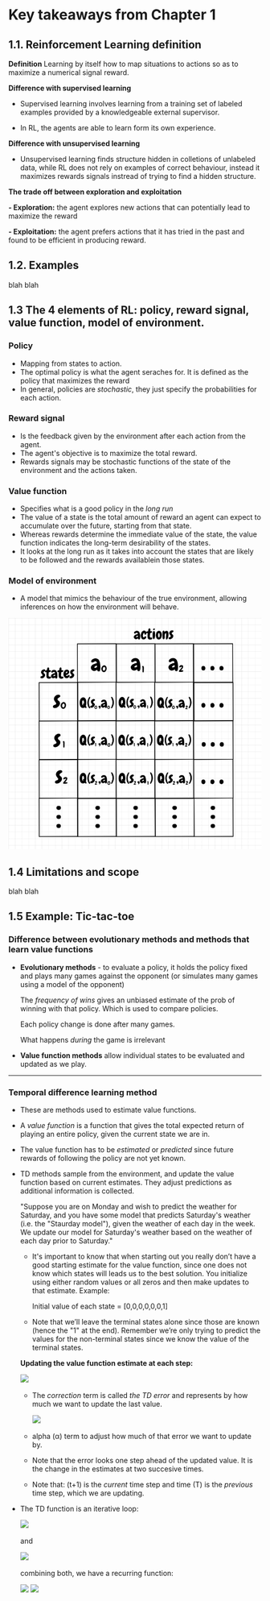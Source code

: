 # Key takeaways from Chapter 1

## 1.1. Reinforcement Learning definition

**Definition** Learning by itself how to map situations to actions so as to maximize a numerical signal reward.

**Difference with supervised learning** 

* Supervised learning involves learning from a training set of labeled examples provided by a knowledgeable external supervisor.

* In RL, the agents are able to learn form its own experience.

**Difference with unsupervised learning**
* Unsupervised learning finds structure hidden in colletions of unlabeled data, while RL does not rely on examples of correct behaviour, instead it maximizes rewards signals instread of trying to find a hidden structure.

**The trade off between exploration and exploitation**

**- Exploration:** the agent explores new actions that can potentially lead to maximize the reward

**- Exploitation:** the agent prefers actions that it has tried in the past and found to be efficient in producing reward.


## 1.2. Examples
blah blah

## 1.3 The 4 elements of RL: policy, reward signal, value function, model of environment.

### Policy

* Mapping from states to action.
* The optimal policy is what the agent seraches for. It is defined as the policy that maximizes the reward
* In general, policies are *stochastic*, they just specify the probabilities for each action.

### Reward signal

* Is the feedback given by the environment after each action from the agent.
* The agent's objective is to maximize the total reward.
* Rewards signals may be stochastic functions of the state of the environment and the actions taken.

### Value function

* Specifies what is a good policy in the *long run*
* The value of a state is the total amount of reward an agent can expect to accumulate over the future, starting from that state.
* Whereas rewards determine the immediate value of the state, the value function indicates the long-term desirability of the states.
* It looks at the long run as it takes into account the states that are likely to be followed and the rewards availablein those states.

### Model of environment

* A model that mimics the behaviour of the true environment, allowing inferences on how the environment will behave.

<img src="https://github.com/lcipolina/RL-Sutton-Barto-Solutions/blob/master/pictures/ch01/states_actions.png" width="600">
 


## 1.4 Limitations and scope
blah blah

## 1.5 Example: Tic-tac-toe

### Difference between evolutionary methods and methods that learn value functions

* **Evolutionary methods** - to evaluate a policy, it holds the policy fixed and plays many games against the opponent (or simulates many games using a model of the opponent)

    The *frequency of wins* gives an unbiased estimate of the prob of winning with that policy. Which is used to compare policies.

    Each policy change is done after many games.

    What happens *during* the game is irrelevant

* **Value function methods** allow individual states to be evaluated and updated as we play.

---

### Temporal difference learning method
* These are methods used to estimate value functions.

* A *value function* is a function that gives the total expected return of playing an entire policy, given the current state we are in.

* The value function has to be *estimated*  or *predicted* since future rewards of following the policy are not yet known.

* TD methods sample from the environment, and update the value function based on current estimates. They adjust predictions as additional information is collected.

    "Suppose you are on Monday and wish to predict the weather for Saturday, and you have some model that predicts Saturday's weather (i.e. the "Staurday model"), given the weather of each day in the week. We update our model for Saturday's weather based on the weather of each day prior to Saturday."
    
    * It's important to know that when starting out you really don’t have a good starting estimate for the value function, since one does not know which states will leads us to the best solution. You initialize using either random values or all zeros and then make updates to that estimate. Example:
    
        Initial value of each state =  [0,0,0,0,0,0,1] 
   
  * Note that we’ll leave the terminal states alone since those are known (hence the "1" at the end). Remember we’re only trying to predict the values for the non-terminal states since we know the value of the terminal states.
  
  
  **Updating the value function estimate at each step:**  


  [comment]: <> (use URL coding to escape catacters such as '+' =  %2B)
  
  
   <img src="https://render.githubusercontent.com/render/math?math=\text{Updated Value of state (previous)} = \text{Value of State (previous)}%2B\text{correction from new info}">
   
  
  * The *correction* term is called *the TD error* and represents by how much we want to update the last value.
  
     <img src="https://render.githubusercontent.com/render/math?math=\text{TD Error} = \alpha . (\text{Disc Rewards (current)} - \text{Value of State (previous)})">
     
   * alpha (α) term to adjust how much of that error we want to update by.
   
   * Note that the error looks one step ahead of the updated value. It is the change in the estimates at two succesive times.
   
   * Note that: (t+1) is the *current* time step and time (T) is the *previous* time step, which we are updating.
   
 * The TD function is an iterative loop:
 
    <img src="https://render.githubusercontent.com/render/math?math=G_t=R_{t+%2B1}%2B\gamma R_{t+%2B2}%2B\gamma^2R_{t+%2B3}%2B.... = R_{t%2B1}%2B\gamma G_{t%2B1}">
    
    and
    
     <img src="https://render.githubusercontent.com/render/math?math=v_{\pi}(s)=E_{\pi}[G_t \mid S_t = s]">
     
     combining both, we have a recurring function:
    
     <img src="https://render.githubusercontent.com/render/math?math=v_{\pi}(s)=E_{\pi}[R_{t%2B1}%2B\gamma G_{t%2B}\mid S_t = s]">
 
     <img src="https://render.githubusercontent.com/render/math?math=v_{\pi}(s)=R_{t%2B}%2B \gamma v_{\pi}(S_{t%2B1})">
  
  





